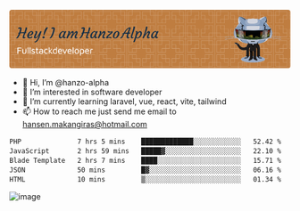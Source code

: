 ![Header](./github-header-image.png)

- 👋 Hi, I’m @hanzo-alpha
- 👀 I’m interested in software developer
- 🌱 I’m currently learning laravel, vue, react, vite, tailwind
- 📫 How to reach me just send me email to hansen.makangiras@hotmail.com 

<!---
hanzo-alpha/hanzo-alpha is a ✨ special ✨ repository because its `README.md` (this file) appears on your GitHub profile.
You can click the Preview link to take a look at your changes.
--->

<!--START_SECTION:waka-->

```txt
PHP              7 hrs 5 mins    █████████████░░░░░░░░░░░░   52.42 %
JavaScript       2 hrs 59 mins   █████▓░░░░░░░░░░░░░░░░░░░   22.10 %
Blade Template   2 hrs 7 mins    ████░░░░░░░░░░░░░░░░░░░░░   15.71 %
JSON             50 mins         █▓░░░░░░░░░░░░░░░░░░░░░░░   06.16 %
HTML             10 mins         ▒░░░░░░░░░░░░░░░░░░░░░░░░   01.34 %
```

<!--END_SECTION:waka-->

![image](https://github.com/hanzo-alpha/hanzo-alpha/assets/111342797/c4bd2977-6123-4017-8652-6e166259b484)


